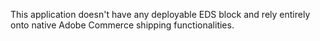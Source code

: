 This application doesn't have any deployable EDS block and rely entirely onto native Adobe Commerce shipping functionalities.